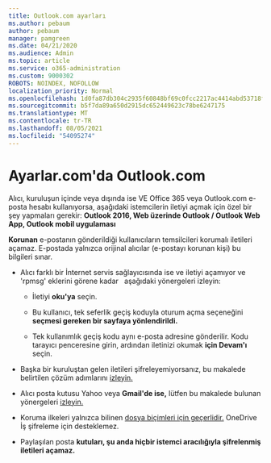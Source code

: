 ```yaml
---
title: Outlook.com ayarları
ms.author: pebaum
author: pebaum
manager: pamgreen
ms.date: 04/21/2020
ms.audience: Admin
ms.topic: article
ms.service: o365-administration
ms.custom: 9000302
ROBOTS: NOINDEX, NOFOLLOW
localization_priority: Normal
ms.openlocfilehash: 1d0fa87db304c2935f60848bf69c0fcc2217ac4414abd53718f418785e8804c5
ms.sourcegitcommit: b5f7da89a650d2915dc652449623c78be6247175
ms.translationtype: MT
ms.contentlocale: tr-TR
ms.lasthandoff: 08/05/2021
ms.locfileid: "54095274"
---
```

# <a name="settings-in-outlookcom"></a>Ayarlar.com'da Outlook.com

Alıcı, kuruluşun içinde veya dışında ise VE Office 365 veya Outlook.com e-posta hesabı kullanıyorsa, aşağıdaki istemcilerin iletiyi açmak için özel bir şey yapmaları gerekir: **Outlook 2016, Web üzerinde Outlook / Outlook Web App, Outlook mobil uygulaması**

**Korunan** e-postanın gönderildiği kullanıcıların temsilcileri korumalı iletileri açamaz. E-postada yalnızca orijinal alıcılar (e-postayı korunan kişi) bu bilgileri sınar.

- Alıcı farklı bir İnternet servis sağlayıcısında ise ve iletiyi açamıyor ve 'rpmsg' eklerini görene kadar &nbsp; aşağıdaki yönergeleri izleyin:
    
    - İletiyi **oku'ya** seçin.
    
    - Bu kullanıcı, tek seferlik geçiş koduyla oturum açma seçeneğini **seçmesi gereken bir sayfaya yönlendirildi.**
    
    - Tek kullanımlık geçiş kodu aynı e-posta adresine gönderilir. Kodu tarayıcı penceresine girin, ardından iletinizi okumak **için Devam'ı** seçin.

- Başka bir kuruluştan gelen iletileri şifreleyemiyorsanız, bu makalede belirtilen çözüm adımlarını [izleyin.](https://support.office.com/article/known-issues-opening-irm-protected-emails-sent-from-users-in-other-office-365-organizations-0dec0593-a05d-4aa2-8445-9311ebab3164)

- Alıcı posta kutusu Yahoo veya **Gmail'de ise,** lütfen bu makalede </span> bulunan yönergeleri [izleyin.](https://support.office.com/article/how-do-i-open-a-protected-message-1157a286-8ecc-4b1e-ac43-2a608fbf3098)

- Koruma ilkeleri yalnızca bilinen [dosya biçimleri için geçerlidir.](https://docs.microsoft.com/azure/information-protection/rms-client/client-admin-guide-file-types) OneDrive İş şifreleme için desteklemez.

- Paylaşılan posta **kutuları, şu anda hiçbir istemci aracılığıyla şifrelenmiş iletileri açamaz.** 
